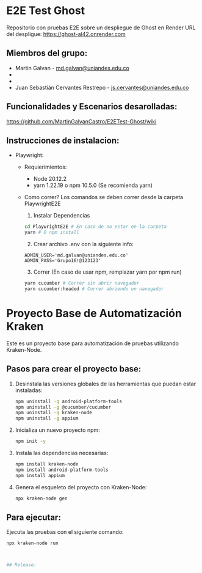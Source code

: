 # E2E Test Ghost

Repositorio con pruebas E2E sobre un despliegue de Ghost en Render
URL del despligue: https://ghost-al42.onrender.com

## Miembros del grupo:
- Martin Galvan - md.galvan@uniandes.edu.co
-
-
- Juan Sebastián Cervantes Restrepo - js.cervantes@uniandes.edu.co


## Funcionalidades y Escenarios desarolladas:
https://github.com/MartinGalvanCastro/E2ETest-Ghost/wiki


## Instrucciones de instalacion:
- Playwright:

  - Requierimientos:
    - Node 20.12.2
    - yarn 1.22.19 o npm 10.5.0 (Se recomienda yarn)
  
  - Como correr?
    Los comandos se deben correr desde la carpeta PlaywrightE2E

    1. Instalar Dependencias
    ```bash
    cd PlaywrightE2E # En caso de no estar en la carpeta
    yarn # O npm install
    ```

    2. Crear archivo .env con la siguiente info:
    ```
    ADMIN_USER='md.galvan@uniandes.edu.co'
    ADMIN_PASS='Grupo16!@123123'
    ```

    3. Correr (En caso de usar npm, remplazar yarn por npm run)
    ```bash
    yarn cucumber # Correr sin abrir navegador
    yarn cucumber:headed # Correr abriendo un navegador
    ```
  
# Proyecto Base de Automatización Kraken

Este es un proyecto base para automatización de pruebas utilizando Kraken-Node.

## Pasos para crear el proyecto base:

1. Desinstala las versiones globales de las herramientas que puedan estar instaladas:
    ```bash
    npm uninstall -g android-platform-tools
    npm uninstall -g @cucumber/cucumber
    npm uninstall -g kraken-node
    npm uninstall -g appium
    ```

2. Inicializa un nuevo proyecto npm:
    ```bash
    npm init -y
    ```

3. Instala las dependencias necesarias:
    ```bash
    npm install kraken-node
    npm install android-platform-tools
    npm install appium
    ```

4. Genera el esqueleto del proyecto con Kraken-Node:
    ```bash
    npx kraken-node gen
    ```

## Para ejecutar:

Ejecuta las pruebas con el siguiente comando:
```bash
npx kraken-node run



## Release:
